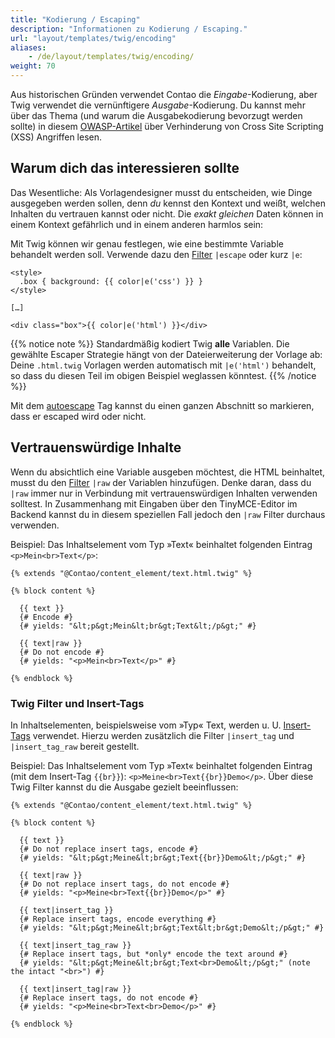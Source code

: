 ```yaml
---
title: "Kodierung / Escaping"
description: "Informationen zu Kodierung / Escaping."
url: "layout/templates/twig/encoding"
aliases:
    - /de/layout/templates/twig/encoding/
weight: 70
---
```



Aus historischen Gründen verwendet Contao die *Eingabe*-Kodierung, aber Twig verwendet die vernünftigere *Ausgabe*-Kodierung. 
Du kannst mehr über das Thema (und warum die Ausgabekodierung bevorzugt werden sollte) in 
diesem [OWASP-Artikel](https://cheatsheetseries.owasp.org/cheatsheets/Cross_Site_Scripting_Prevention_Cheat_Sheet.html#rule-0-never-insert-untrusted-data-except-in-allowed-locations) über Verhinderung von Cross Site Scripting (XSS) Angriffen lesen.


## Warum dich das interessieren sollte

Das Wesentliche: Als Vorlagendesigner musst du entscheiden, wie Dinge ausgegeben werden sollen, denn *du* kennst den Kontext und weißt, 
welchen Inhalten du vertrauen kannst oder nicht. Die *exakt gleichen* Daten können in einem Kontext gefährlich und in einem anderen harmlos sein:

Mit Twig können wir genau festlegen, wie eine bestimmte Variable behandelt werden soll. Verwende dazu den 
[Filter](https://twig.symfony.com/doc/3.x/filters/escape.html) `|escape` oder kurz `|e`:

```twig
<style>
  .box { background: {{ color|e('css') }} }
</style>

[…]

<div class="box">{{ color|e('html') }}</div>
```

{{% notice note %}}
Standardmäßig kodiert Twig **alle** Variablen. Die gewählte Escaper Strategie hängt von der Dateierweiterung der Vorlage ab: Deine 
`.html.twig` Vorlagen werden automatisch mit `|e('html')` behandelt, so dass du diesen Teil im obigen Beispiel weglassen könntest.
{{% /notice %}}

Mit dem [autoescape](https://twig.symfony.com/doc/3.x/tags/autoescape.html) Tag kannst du einen ganzen Abschnitt so markieren, 
dass er escaped wird oder nicht.


## Vertrauenswürdige Inhalte

Wenn du absichtlich eine Variable ausgeben möchtest, die HTML beinhaltet, musst du den 
[Filter](https://twig.symfony.com/doc/3.x/filters/raw.html) `|raw` der Variablen hinzufügen. Denke daran, dass du `|raw` immer 
nur in Verbindung mit vertrauenswürdigen Inhalten verwenden solltest. In Zusammenhang mit Eingaben über den TinyMCE-Editor im Backend kannst du in diesem speziellen 
Fall jedoch den `|raw` Filter durchaus verwenden. 

Beispiel: Das Inhaltselement vom Typ »Text« beinhaltet folgenden Eintrag `<p>Mein<br>Text</p>`:

```twig
{% extends "@Contao/content_element/text.html.twig" %}

{% block content %}

  {{ text }}
  {# Encode #}
  {# yields: "&lt;p&gt;Mein&lt;br&gt;Text&lt;/p&gt;" #}

  {{ text|raw }}
  {# Do not encode #}
  {# yields: "<p>Mein<br>Text</p>" #}

{% endblock %}
```

### Twig Filter und Insert-Tags

In Inhaltselementen, beispielsweise vom »Typ« Text, werden u. U. [Insert-Tags](/de/artikelverwaltung/insert-tags/) verwendet. Hierzu werden 
zusätzlich die Filter `|insert_tag` und `|insert_tag_raw` bereit gestellt. 

Beispiel: Das Inhaltselement vom Typ »Text« beinhaltet folgenden Eintrag (mit dem Insert-Tag `{{br}}`): `<p>Meine<br>Text{{br}}Demo</p>`. 
Über diese Twig Filter kannst du die Ausgabe gezielt beeinflussen:

```twig
{% extends "@Contao/content_element/text.html.twig" %}

{% block content %}

  {{ text }}
  {# Do not replace insert tags, encode #}
  {# yields: "&lt;p&gt;Meine&lt;br&gt;Text{{br}}Demo&lt;/p&gt;" #}

  {{ text|raw }}
  {# Do not replace insert tags, do not encode #}
  {# yields: "<p>Meine<br>Text{{br}}Demo</p>" #}

  {{ text|insert_tag }}
  {# Replace insert tags, encode everything #}
  {# yields: "&lt;p&gt;Meine&lt;br&gt;Text&lt;br&gt;Demo&lt;/p&gt;" #}

  {{ text|insert_tag_raw }}
  {# Replace insert tags, but *only* encode the text around #}
  {# yields: "&lt;p&gt;Meine&lt;br&gt;Text<br>Demo&lt;/p&gt;" (note the intact "<br>") #}

  {{ text|insert_tag|raw }}
  {# Replace insert tags, do not encode #}
  {# yields: "<p>Meine<br>Text<br>Demo</p>" #}

{% endblock %}
```